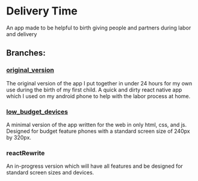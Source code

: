 # Delivery Time

An app made to be helpful to birth giving people and partners during labor and delivery

## Branches:
### [original_version](https://github.com/t2techno/DeliveryTime/tree/original_version)
The original version of the app I put together in under 24 hours for my own use during the birth of my first child.
A quick and dirty react native app which I used on my android phone to help with the labor process at home.

### [low_budget_devices](https://github.com/t2techno/DeliveryTime/tree/low_budget_device)
A minimal version of the app written for the web in only html, css, and js.
Designed for budget feature phones with a standard screen size of 240px by 320px.

### reactRewrite
An in-progress version which will have all features and be designed for standard screen sizes and devices.
